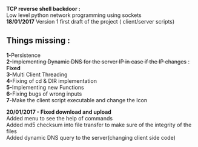<b><h>TCP reverse shell backdoor :</h></b><br>
Low level python network programming using sockets <br>
<b>18/01/2017</b> Version 1 first draft of the project ( client/server scripts)<br>
<b><h2>Things missing :</h2></b>
<b>1-</b>Persistence <br>
<b>2-</b><s>Implementing Dynamic DNS for the server IP in case if the IP changes</s> : <b>Fixed</b><br>
<b>3-</b>Multi Client Threading<br>
<b>4-</b>Fixing of cd &  DIR implementation<br>
<b>5-</b>Implementing new Functions<br>
<b>6-</b>Fixing bugs of wrong inputs<br>
<b>7-</b>Make the client script executable and change the Icon<br>

<b>20/01/2017 - Fixed download and upload  </b><br>
Added menu to see the help of commands<br>
Added md5 checksum into file transfer to make sure of the integrity of the files<br>
Added dynamic DNS query to the server(changing client side code)
<br>

~~~~~~~~~~~~~~~~~~~~~~~~~~~~~~~~ By Salah Baddou ~~~~~~~~~~~~~~~~~~~~~~~~~~~~~~~~~~~
